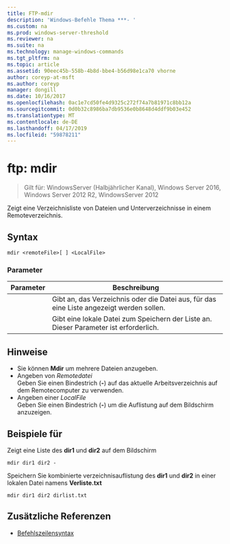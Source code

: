 ```yaml
---
title: FTP-mdir
description: 'Windows-Befehle Thema ***- '
ms.custom: na
ms.prod: windows-server-threshold
ms.reviewer: na
ms.suite: na
ms.technology: manage-windows-commands
ms.tgt_pltfrm: na
ms.topic: article
ms.assetid: 90eec45b-558b-4b8d-bbe4-b56d98e1ca70 vhorne
author: coreyp-at-msft
ms.author: coreyp
manager: dongill
ms.date: 10/16/2017
ms.openlocfilehash: 0ac1e7cd50fe4d9325c272f74a7b81971c8bb12a
ms.sourcegitcommit: 0d0b32c8986ba7db9536e0b8648d4ddf9b03e452
ms.translationtype: MT
ms.contentlocale: de-DE
ms.lasthandoff: 04/17/2019
ms.locfileid: "59878211"
---
```

# <a name="ftp-mdir"></a>ftp: mdir

>Gilt für: WindowsServer (Halbjährlicher Kanal), Windows Server 2016, Windows Server 2012 R2, WindowsServer 2012

Zeigt eine Verzeichnisliste von Dateien und Unterverzeichnisse in einem Remoteverzeichnis.   
## <a name="syntax"></a>Syntax  
```  
mdir <remoteFile>[ ] <LocalFile>  
```  
### <a name="parameters"></a>Parameter  
|Parameter|Beschreibung|  
|-------|--------|  
|<remoteFile>|Gibt an, das Verzeichnis oder die Datei aus, für das eine Liste angezeigt werden sollen.|  
|<LocalFile>|Gibt eine lokale Datei zum Speichern der Liste an. Dieser Parameter ist erforderlich.|  
## <a name="remarks"></a>Hinweise  
-   Sie können **Mdir** um mehrere Dateien anzugeben.  
-   Angeben von *Remotedatei*  
    Geben Sie einen Bindestrich (**-**) auf das aktuelle Arbeitsverzeichnis auf dem Remotecomputer zu verwenden.  
-   Angeben einer *LocalFile*  
    Geben Sie einen Bindestrich (**-**) um die Auflistung auf dem Bildschirm anzuzeigen.  
## <a name="BKMK_Examples"></a>Beispiele für  
Zeigt eine Liste des **dir1** und **dir2** auf dem Bildschirm  
```  
mdir dir1 dir2 -  
```  
Speichern Sie kombinierte verzeichnisauflistung des **dir1** und **dir2** in einer lokalen Datei namens **Verliste.txt**  
```  
mdir dir1 dir2 dirlist.txt  
```  
## <a name="additional-references"></a>Zusätzliche Referenzen  
-   [Befehlszeilensyntax](command-line-syntax-key.md)  
